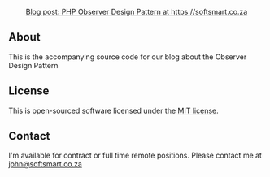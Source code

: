 <p align="center"><a href="https://softsmarttech.co.za/2024/04/16/observer-design-pattern/" target="_blank">Blog post: PHP Observer Design Pattern at https://softsmart.co.za</a></p>


## About 

This is the accompanying source code for our blog about the Observer Design Pattern

## License

This is open-sourced software licensed under the [MIT license](https://opensource.org/licenses/MIT).

## Contact

I'm available for contract or full time remote positions. Please contact me at john@softsmart.co.za
